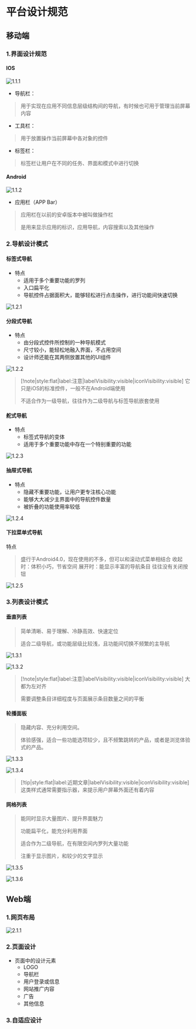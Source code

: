 # 平台设计规范

## 移动端
### 1.界面设计规范
#### IOS
![1.1.1](img/1/1.1.1.png)
- 导航栏：
> 用于实现在应用不同信息层级结构间的导航，有时候也可用于管理当前屏幕内容

- 工具栏：
> 用于放置操作当前屏幕中各对象的控件

- 标签栏：
> 标签栏让用户在不同的任务、界面和模式中进行切换

#### Android
![1.1.2](img/1/1.1.2.png)

- 应用栏（APP Bar）
> 应用栏在以前的安卓版本中被叫做操作栏
>
> 是用来显示应用的标识，应用导航，内容搜索以及其他操作

### 2.导航设计模式

#### 标签式导航
- 特点
  - 适用于多个重要功能的罗列
  - 入口扁平化
  - 导航控件占据面积大，能够轻松进行点击操作，进行功能间快速切换

![1.2.1](img/1/1.2.1.png)

#### 分段式导航
- 特点
  - 由分段式控件所控制的一种导航模式
  - 尺寸较小，能轻松地融入界面，不占用空间
  - 设计师还能在其两侧放置其他的UI组件

![1.2.2](img/1/1.2.2.png)

> [!note|style:flat|label:注意|labelVisibility:visible|iconVisibility:visible]
> 它只是iOS的标准控件，一般不在Android端使用
>
> 不适合作为一级导航，往往作为二级导航与标签导航嵌套使用

#### 舵式导航
- 特点
  - 标签式导航的变体
  - 适用于多个重要功能中存在一个特别重要的功能

![1.2.3](img/1/1.2.3.png)

#### 抽屉式导航
- 特点
  - 隐藏不重要功能，让用户更专注核心功能
  - 能够大大减少主界面中的导航控件数量
  - 被折叠的功能使用率较低

![1.2.4](img/1/1.2.4.png)


#### 下拉菜单式导航
特点
> 盛行于Android4.0，现在使用的不多，但可以和滚动式菜单相结合
> 收起时：体积小巧，节省空间
> 展开时：能显示丰富的导航条目
> 往往没有关闭按钮

![1.2.5](img/1/1.2.5.png)

### 3.列表设计模式
#### 垂直列表
> 简单清晰、易于理解、冷静高效、快速定位
>
> 适合二级导航，或功能层级比较浅，且功能间切换不频繁的主导航

![1.3.1](img/1/1.3.1.png)

![1.3.2](img/1/1.3.2.png)

> [!note|style:flat|label:注意|labelVisibility:visible|iconVisibility:visible]
> 大都为左对齐
> 
> 需要调整条目详细程度与页面展示条目数量之间的平衡


#### 轮播面板
> 隐藏内容、充分利用空间。
>
> 体验感强，适合一些功能选项较少，且不频繁跳转的产品，或者是浏览体验式的产品。

![1.3.3](img/1/1.3.3.png)

![1.3.4](img/1/1.3.4.png)

> [!tip|style:flat|label:近期文章|labelVisibility:visible|iconVisibility:visible]
> 这类样式通常需要指示器，来提示用户屏幕外面还有着内容

#### 网格列表
> 能同时显示大量图片、提升界面魅力
>
> 功能扁平化，能充分利用界面
>
> 适合作为二级导航，在有限空间内罗列大量功能
> 
> 注重于显示图片，和较少的文字显示

![1.3.5](img/1/1.3.5.png)

![1.3.6](img/1/1.3.6.png)

## Web端

### 1.网页布局

![2.1.1](img/1/2.1.1.png)

### 2.页面设计
- 页面中的设计元素
  - LOGO
  - 导航栏
  - 用户登录或信息
  - 网站推广内容
  - 广告
  - 其他信息

### 3.自适应设计

